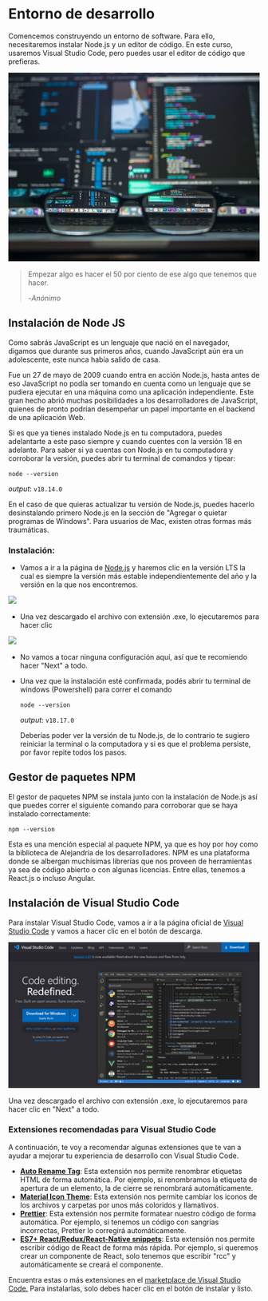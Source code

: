 # Entorno de desarrollo

Comencemos construyendo un entorno de software. Para ello, necesitaremos instalar Node.js y un editor de código. En este curso, usaremos Visual Studio Code, pero puedes usar el editor de código que prefieras.

![1692472290472](image/02-Entorno-de-desarrollo/1692472290472.png)

> Empezar algo es hacer el 50 por ciento de ese algo que tenemos que hacer.
>
> -*Anónimo*

## Instalación de Node JS

Como sabrás JavaScript es un lenguaje que nació en el navegador, digamos que durante sus primeros años, cuando JavaScript aún era un adolescente, este nunca había salido de casa.

Fue un 27 de mayo de 2009 cuando entra en acción Node.js, hasta antes de eso JavaScript no podía ser tomando en cuenta como un lenguaje que se pudiera ejecutar en una máquina como una aplicación independiente. Este gran hecho abrió muchas posibilidades a los desarrolladores de JavaScript, quienes de pronto podrían desempeñar un papel importante en el backend de una aplicación Web.

Si es que ya tienes instalado Node.js en tu computadora, puedes adelantarte a este paso siempre y cuando cuentes con la versión 18 en adelante. Para saber si ya cuentas con Node.js en tu computadora y corroborar la versión, puedes abrir tu terminal de comandos y tipear:

```shell
node --version
```

*output*: `v18.14.0`

En el caso de que quieras actualizar tu versión de Node.js, puedes hacerlo desinstalando primero Node.js en la sección de "Agregar o quietar programas de Windows". Para usuarios de Mac, existen otras formas más traumáticas.

### Instalación:

- Vamos a ir a la página de [Node.js](https://nodejs.org/es) y haremos clic en la versión LTS la cual es siempre la versión más estable independientemente del año y la versión en la que nos encontremos.

![](https://res.cloudinary.com/dvgro0geg/image/upload/v1691116468/assets/imagen_2023-08-03_233427062_xgbz1n.png)

* Una vez descargado el archivo con extensión .exe, lo ejecutaremos para hacer clic

![](https://res.cloudinary.com/dvgro0geg/image/upload/v1691116609/assets/TypeScriptOrientadoAObjetos/imagen_2023-08-03_233649826_lgqyq5.png)

* No vamos a tocar ninguna configuración aquí, así que te recomiendo hacer "Next" a todo.
* Una vez que la instalación esté confirmada, podés abrir tu terminal de windows (Powershell) para correr el comando

  ```shell
  node --version
  ```

  *output*: `v18.17.0`

  Deberías poder ver la versión de tu Node.js, de lo contrario te sugiero reiniciar la terminal o la computadora y si es que el problema persiste, por favor repite todos los pasos.

## Gestor de paquetes NPM

El gestor de paquetes NPM se instala junto con la instalación de Node.js así que puedes correr el siguiente comando para corroborar que se haya instalado correctamente:

```shell
npm --version
```

Esta es una mención especial al paquete NPM, ya que es hoy por hoy como la biblioteca de Alejandría de los desarrolladores. NPM es una plataforma donde se albergan muchísimas librerías que nos proveen de herramientas ya sea de código abierto o con algunas licencias. Entre ellas, tenemos a React.js o incluso Angular.

## Instalación de Visual Studio Code

Para instalar Visual Studio Code, vamos a ir a la página oficial de [Visual Studio Code](https://code.visualstudio.com/) y vamos a hacer clic en el botón de descarga.

![1692471814132](image/02-Entorno-de-desarrollo/1692471814132.png)

Una vez descargado el archivo con extensión .exe, lo ejecutaremos para hacer clic en "Next" a todo.

### Extensiones recomendadas para Visual Studio Code

A continuación, te voy a recomendar algunas extensiones que te van a ayudar a mejorar tu experiencia de desarrollo con Visual Studio Code.

- **[Auto Rename Tag](https://marketplace.visualstudio.com/items?itemName=formulahendry.auto-rename-tag)**: Esta extensión nos permite renombrar etiquetas HTML de forma automática. Por ejemplo, si renombramos la etiqueta de apertura de un elemento, la de cierre se renombrará automáticamente.
- **[Material Icon Theme](https://marketplace.visualstudio.com/items?itemName=PKief.material-icon-theme)**: Esta extensión nos permite cambiar los iconos de los archivos y carpetas por unos más coloridos y llamativos.
- **[Prettier](https://marketplace.visualstudio.com/items?itemName=esbenp.prettier-vscode)**: Esta extensión nos permite formatear nuestro código de forma automática. Por ejemplo, si tenemos un código con sangrías incorrectas, Prettier lo corregirá automáticamente.
- **[ES7+ React/Redux/React-Native snippets](https://marketplace.visualstudio.com/items?itemName=dsznajder.es7-react-js-snippets)**: Esta extensión nos permite escribir código de React de forma más rápida. Por ejemplo, si queremos crear un componente de React, solo tenemos que escribir "rcc" y automáticamente se creará el componente.

Encuentra estas o más extensiones en el [marketplace de Visual Studio Code.](https://marketplace.visualstudio.com/VSCode) Para instalarlas, solo debes hacer clic en el botón de instalar y listo.
